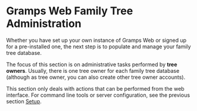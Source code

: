 # Gramps Web Family Tree Administration

Whether you have set up your own instance of Gramps Web or signed up for a pre-installed one, the next step is to populate and manage your family tree database.

The focus of this section is on administrative tasks performed by **tree owners**. Usually, there is one tree owner for each family tree database (although as tree owner, you can also create other tree owner accounts).

This section only deals with actions that can be performed from the web interface. For command line tools or server configuration, see the previous section [Setup](setup.md).